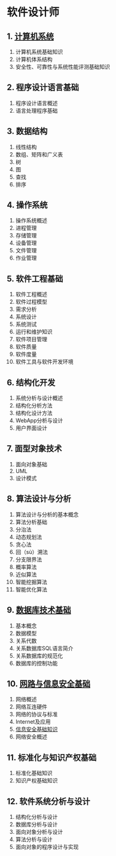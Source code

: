# 软件设计师

## 1. [计算机系统](cs\computerCompositionAndArchitecture.md)

1. 计算机系统基础知识
1. 计算机体系结构
1. 安全性、可靠性与系统性能评测基础知识

## 2. 程序设计语言基础

1. 程序设计语言概述
1. 语言处理程序基础

## 3. 数据结构

1. 线性结构
1. 数组、矩阵和广义表
1. 树
1. 图
1. 查找
1. 排序

## 4. 操作系统

1. 操作系统概述
1. 进程管理
1. 存储管理
1. 设备管理
1. 文件管理
1. 作业管理

## 5. 软件工程基础

1. 软件工程概述
1. 软件过程模型
1. 需求分析
1. 系统设计
1. 系统测试
1. 运行和维护知识
1. 软件项目管理
1. 软件质量
1. 软件度量
1. 软件工具与软件开发环境

## 6. 结构化开发

1. 系统分析与设计概述
1. 结构化分析方法
1. 结构化设计方法
1. WebApp分析与设计
1. 用户界面设计

## 7. 面型对象技术

1. 面向对象基础
1. UML
1. 设计模式

## 8. 算法设计与分析

1. 算法设计与分析的基本概念
1. 算法分析基础
1. 分治法
1. 动态规划法
1. 贪心法
1. 回（sù）溯法
1. 分支限界法
1. 概率算法
1. 近似算法
1. 智能挖掘算法
1. 智能优化算法

## 9. [数据库技术基础](db\DatabaseSystem.md) 

1. 基本概念 
1. 数据模型
1. 关系代数
1. 关系数据库SQL语言简介
1. 关系数据库的规范化
1. 数据库的控制功能

## 10. [网路与信息安全基础 ](net\net.md) 

1. 网络概述
1. 网络互连硬件
1. 网络的协议与标准
1. Internet及应用
1. [信息安全基础知识](net\security.md) 
1. 网络安全概述

## 11. 标准化与知识产权基础

1. 标准化基础知识
1. 知识产权基础知识

## 12. 软件系统分析与设计

1. 结构化分析与设计
1. 数据库分析与设计
1. 面向对象分析与设计
1. 算法分析与设计
1. 面向对象的程序设计与实现

